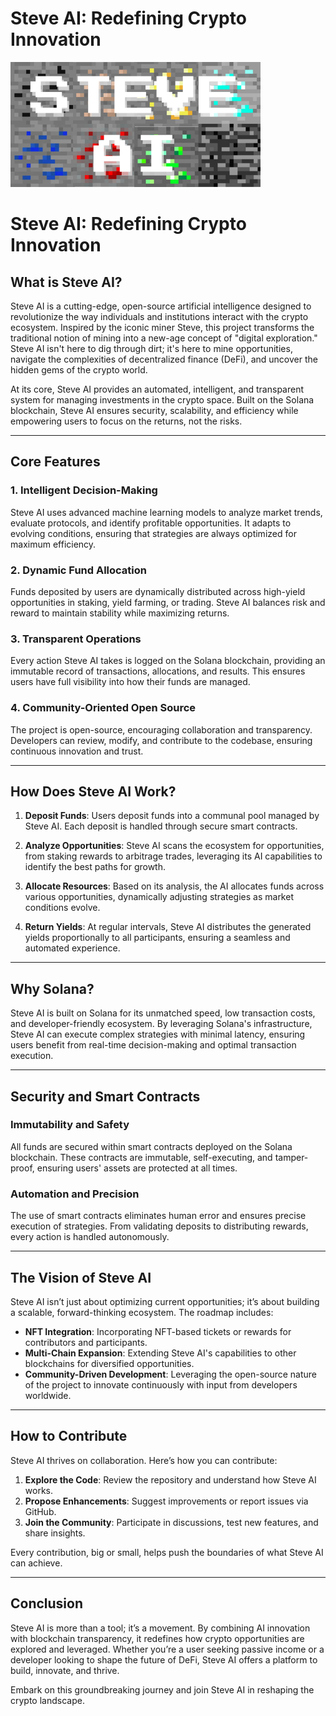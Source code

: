 # **Steve AI: Redefining Crypto Innovation**

![SteveAi](/logo2.png)

# **Steve AI: Redefining Crypto Innovation**

## **What is Steve AI?**

Steve AI is a cutting-edge, open-source artificial intelligence designed to revolutionize the way individuals and institutions interact with the crypto ecosystem. Inspired by the iconic miner Steve, this project transforms the traditional notion of mining into a new-age concept of "digital exploration." Steve AI isn't here to dig through dirt; it's here to mine opportunities, navigate the complexities of decentralized finance (DeFi), and uncover the hidden gems of the crypto world.

At its core, Steve AI provides an automated, intelligent, and transparent system for managing investments in the crypto space. Built on the Solana blockchain, Steve AI ensures security, scalability, and efficiency while empowering users to focus on the returns, not the risks.

---

## **Core Features**

### **1. Intelligent Decision-Making**
Steve AI uses advanced machine learning models to analyze market trends, evaluate protocols, and identify profitable opportunities. It adapts to evolving conditions, ensuring that strategies are always optimized for maximum efficiency.

### **2. Dynamic Fund Allocation**
Funds deposited by users are dynamically distributed across high-yield opportunities in staking, yield farming, or trading. Steve AI balances risk and reward to maintain stability while maximizing returns.

### **3. Transparent Operations**
Every action Steve AI takes is logged on the Solana blockchain, providing an immutable record of transactions, allocations, and results. This ensures users have full visibility into how their funds are managed.

### **4. Community-Oriented Open Source**
The project is open-source, encouraging collaboration and transparency. Developers can review, modify, and contribute to the codebase, ensuring continuous innovation and trust.

---

## **How Does Steve AI Work?**

1. **Deposit Funds**:
   Users deposit funds into a communal pool managed by Steve AI. Each deposit is handled through secure smart contracts.

2. **Analyze Opportunities**:
   Steve AI scans the ecosystem for opportunities, from staking rewards to arbitrage trades, leveraging its AI capabilities to identify the best paths for growth.

3. **Allocate Resources**:
   Based on its analysis, the AI allocates funds across various opportunities, dynamically adjusting strategies as market conditions evolve.

4. **Return Yields**:
   At regular intervals, Steve AI distributes the generated yields proportionally to all participants, ensuring a seamless and automated experience.

---

## **Why Solana?**

Steve AI is built on Solana for its unmatched speed, low transaction costs, and developer-friendly ecosystem. By leveraging Solana's infrastructure, Steve AI can execute complex strategies with minimal latency, ensuring users benefit from real-time decision-making and optimal transaction execution.

---

## **Security and Smart Contracts**

### **Immutability and Safety**
All funds are secured within smart contracts deployed on the Solana blockchain. These contracts are immutable, self-executing, and tamper-proof, ensuring users' assets are protected at all times.

### **Automation and Precision**
The use of smart contracts eliminates human error and ensures precise execution of strategies. From validating deposits to distributing rewards, every action is handled autonomously.

---

## **The Vision of Steve AI**

Steve AI isn’t just about optimizing current opportunities; it’s about building a scalable, forward-thinking ecosystem. The roadmap includes:

- **NFT Integration**: Incorporating NFT-based tickets or rewards for contributors and participants.
- **Multi-Chain Expansion**: Extending Steve AI's capabilities to other blockchains for diversified opportunities.
- **Community-Driven Development**: Leveraging the open-source nature of the project to innovate continuously with input from developers worldwide.

---

## **How to Contribute**

Steve AI thrives on collaboration. Here’s how you can contribute:

1. **Explore the Code**: Review the repository and understand how Steve AI works.
2. **Propose Enhancements**: Suggest improvements or report issues via GitHub.
3. **Join the Community**: Participate in discussions, test new features, and share insights.

Every contribution, big or small, helps push the boundaries of what Steve AI can achieve.

---

## **Conclusion**

Steve AI is more than a tool; it’s a movement. By combining AI innovation with blockchain transparency, it redefines how crypto opportunities are explored and leveraged. Whether you’re a user seeking passive income or a developer looking to shape the future of DeFi, Steve AI offers a platform to build, innovate, and thrive.

Embark on this groundbreaking journey and join Steve AI in reshaping the crypto landscape.
